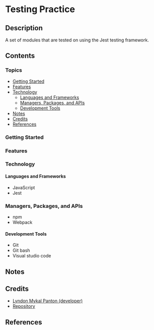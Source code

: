 # Testing Practice

## Description

A set of modules that are tested on using the Jest testing framework.

## Contents

### Topics

- [Getting Started](#getting-started)
- [Features](#features)
- [Technology](#technology)
    - [Languages and Frameworks](#languages-and-frameworks)
    - [Managers, Packages, and APIs](#managers-packages-and-apis)
    - [Development Tools](#development-tools)
- [Notes](#notes)
- [Credits](#credits)
- [References](#references)

### Getting Started

### Features

### Technology

#### Languages and Frameworks

- JavaScript
- Jest

### Managers, Packages, and APIs

- npm
- Webpack

#### Development Tools

- Git
- Git bash
- Visual studio code

## Notes

## Credits

- [Lyndon Mykal Panton (developer)](https://github.com/lyndonpanton)
- [Repository](https://github.com/lyndonpanton/testing-practice)

## References
